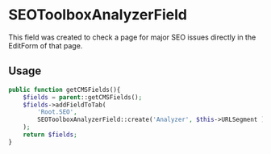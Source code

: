 SEOToolboxAnalyzerField
=======================

This field was created to check a page for major SEO issues directly in the EditForm of that page.

## Usage
```php
public function getCMSFields(){
    $fields = parent::getCMSFields();
    $fields->addFieldToTab(
        'Root.SEO',
        SEOToolboxAnalyzerField::create('Analyzer', $this->URLSegment )
    );
    return $fields;
}
```
